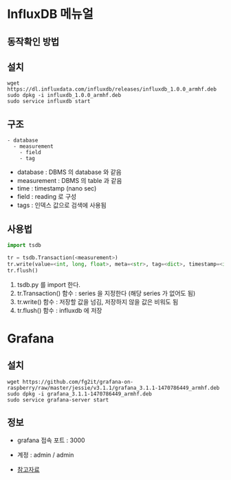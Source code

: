 # InfluxDB 메뉴얼
## 동작확인 방법

## 설치

```
wget https://dl.influxdata.com/influxdb/releases/influxdb_1.0.0_armhf.deb
sudo dpkg -i influxdb_1.0.0_armhf.deb
sudo service influxdb start
```

## 구조

```
- database
  - measurement
    - field
    - tag
```
* database : DBMS 의 database 와  같음
* measurement : DBMS 의 table 과 같음
* time : timestamp (nano sec)
* field : reading 로 구성
* tags : 인덱스 값으로 검색에 사용됨

## 사용법

```python
import tsdb

tr = tsdb.Transaction(<measurement>)
tr.write(value=<int, long, float>, meta=<str>, tag=<dict>, timestamp=<int, long>)
tr.flush()
```
1. tsdb.py 를 import 한다.
2. tr.Transaction() 함수 : series 을 지정한다 (해당 series 가 없어도 됨)
3. tr.write() 함수 : 저장할 값을 넘김, 저장하지 않을 값은 비워도 됨
4. tr.flush() 함수 : influxdb 에 저장


# Grafana

## 설치

```
wget https://github.com/fg2it/grafana-on-raspberry/raw/master/jessie/v3.1.1/grafana_3.1.1-1470786449_armhf.deb
sudo dpkg -i grafana_3.1.1-1470786449_armhf.deb
sudo service grafana-server start
```

## 정보

* grafana 접속 포트 : 3000
* 계정 : admin / admin

* [참고자료](https://github.com/fg2it/grafana-on-raspberry)
